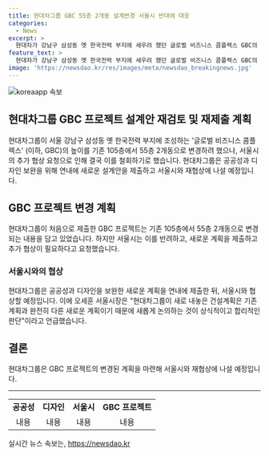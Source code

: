 ```yaml
---
title: 현대차그룹 GBC 55층 2개동 설계변경 서울시 반대에 대응
categories:
  - News
excerpt: >
  현대차가 강남구 삼성동 옛 한국전력 부지에 세우려 했던 글로벌 비즈니스 콤플렉스 GBC의 높이를 105층에서 55층 2개동으로 변경하려는 계획을 서울시가 반려한 데 따라, 현대차는 계획을 철회하고 추가 협상을 통해 보완된 설계안을 연내 재제출할 예정이다. 이에 대해 오세훈 서울시장은 새로운 계획에 대해 재논의하는 것이 상식적이고 합리적이라고 언급했다.
feature_text: >
  현대차가 강남구 삼성동 옛 한국전력 부지에 세우려 했던 글로벌 비즈니스 콤플렉스 GBC의 높이를 105층에서 55층 2개동으로 변경하려는 계획을 서울시가 반려한 데 따라, 현대차는 계획을 철회하고 추가 협상을 통해 보완된 설계안을 연내 재제출할 예정이다. 이에 대해 오세훈 서울시장은 새로운 계획에 대해 재논의하는 것이 상식적이고 합리적이라고 언급했다.
image: 'https://newsdao.kr/res/images/meta/newsdao_breakingnews.jpg'
---
```


<p><img src="https://newsdao.kr/res/images/meta/newsdao_breakingnews.jpg" alt="koreaapp 속보" /></p>

<h2>현대차그룹 GBC 프로젝트 설계안 재검토 및 재제출 계획</h2>

<p data-ke-size="size16">현대차그룹이 서울 강남구 삼성동 옛 한국전력 부지에 조성하는 '글로벌 비즈니스 콤플렉스' (이하, GBC)의 높이를 기존 105층에서 55층 2개동으로 변경하려 했으나, 서울시의 추가 협상 요청으로 인해 결국 이를 철회하기로 했습니다. 현대차그룹은 공공성과 디자인 보완을 위해 연내에 새로운 설계안을 제출하고 서울시와 재협상에 나설 예정입니다.</p>

<h2 data-ke-size="size26">GBC 프로젝트 변경 계획</h2>

<p data-ke-size="size16">현대차그룹이 처음으로 제출한 GBC 프로젝트는 기존 105층에서 55층 2개동으로 변경되는 내용을 담고 있었습니다. 하지만 서울시는 이를 반려하고, 새로운 계획을 제출하고 추가 협상이 필요하다고 요청했습니다.</p>

<h3>서울시와의 협상</h3>

<p data-ke-size="size16">현대차그룹은 공공성과 디자인을 보완한 새로운 계획을 연내에 제출한 뒤, 서울시와 협상할 예정입니다. 이에 오세훈 서울시장은 "현대차그룹이 새로 내놓은 건설계획은 기존 계획과 완전히 다른 새로운 계획이기 때문에 새롭게 논의하는 것이 상식적이고 합리적인 판단"이라고 언급했습니다.</p>

<h2 data-ke-size="size26">결론</h2>

<p data-ke-size="size16">현대차그룹은 GBC 프로젝트의 변경된 계획을 마련해 서울시와 재협상에 나설 예정입니다.</p>

<hr>

<table>
  <tr>
    <td style="text-align: center; height: 17px;"><b>공공성</b></td>
    <td style="text-align: center; height: 17px;"><b>디자인</b></td>
    <td style="text-align: center; height: 17px;"><b>서울시</b></td>
    <td style="text-align: center; height: 17px;"><b>GBC 프로젝트</b></td>
  </tr>
  <tr>
    <td style="text-align: center; height: 17px;">내용</td>
    <td style="text-align: center; height: 17px;">내용</td>
    <td style="text-align: center; height: 17px;">내용</td>
    <td style="text-align: center; height: 17px;">내용</td>
  </tr>
</table>
실시간 뉴스 속보는, <a href="https://newsdao.kr" rel="dofollow">https://newsdao.kr</a>


